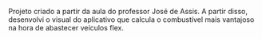 Projeto criado a partir da aula do professor José de Assis. A partir disso, desenvolvi o visual do aplicativo que calcula o combustível mais vantajoso na hora de abastecer veículos flex.

